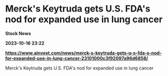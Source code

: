 # Merck's Keytruda gets U.S. FDA's nod for expanded use in lung cancer
**Stock News**

**2023-10-16 23:22**

**https://www.ainvest.com/news/merck-s-keytruda-gets-u-s-fda-s-nod-for-expanded-use-in-lung-cancer-23101000c3f92097a96d6858/**

Merck's Keytruda gets U.S. FDA's nod for expanded use in lung cancer